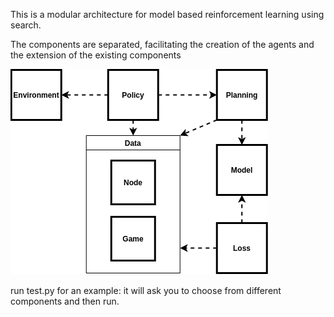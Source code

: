 This is a modular architecture for model based reinforcement learning using search.

The components are separated, facilitating the creation of the agents and
the extension of the existing components

![Architecture](https://github.com/GaspTO/Modular_MBRL/blob/main/docs/architecture.png)




run test.py for an example: it will ask you to choose from different components
and then run.
